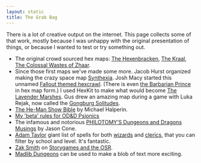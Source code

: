 ```yaml
---
layout: static
title: The Grab Bag
---
```


There is a lot of creative output on the internet. This page collects some of that work, mostly because I was unhappy with the original presentation of things, or because I wanted to test or try something out.

* The original crowd sourced hex maps: [The Hexenbracken][1], [The Kraal][2], [The Colossal Wastes of Zhaar][3].
* Since those first maps we've made some more. Jacob Hurst organized making the crazy space map [Synthexia][12]. Josh Macy started this unnamed [Fallout themed hexcrawl][15]. (There is even [the Barbarian Prince][16] in hex map form.) I used HexKit to make what would become [The Lavender Marshes][14]. Gus drew an amazing map during a game with Luka Rejak, now called the [Gongburg Solitudes][17].
* [The He-Man Show Bible][4] by Michael Halperin.
* [My 'beta' rules for OD&D Psionics][5]
* The infamous and notorious [PHILOTOMY’S Dungeons and Dragons Musings][6] by Jason Cone.
* [Adam Taylor][7] giant list of spells for both [wizards][8] and [clerics][9], that you can filter by school and level. It's fantastic.
* [Zak Smith][10] on [Storygames and the OSR][11].
* [Madlib Dungeons][13] can be used to make a blob of text more exciting.

[1]: /grab-bag/hexenbracken/
[2]: /grab-bag/kraal/
[3]: /grab-bag/wastes/
[4]: /grab-bag/he-man/
[5]: /grab-bag/psionics/
[6]: /grab-bag/philotomy/
[7]: https://plus.google.com/u/0/102353265648840654058/posts
[8]: /grab-bag/spells/Pangean_wizard_spells.html
[9]: /grab-bag/spells/Pangean_priest_spells.html
[10]: http://dndwithpornstars.blogspot.com/
[11]: /grab-bag/osr-storygames/
[12]: /grab-bag/synthexia
[13]: /grab-bag/madlibs/
[14]: /grab-bag/marshes
[15]: /grab-bag/fallout/
[16]: /grab-bag/barbarianbracken/
[17]: /grab-bag/gongburg/